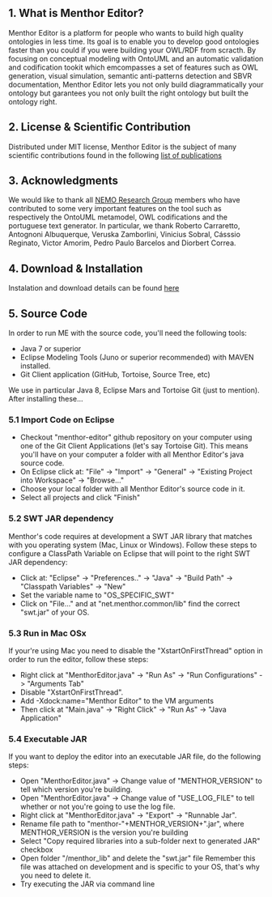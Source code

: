 ## 1. What is Menthor Editor?

Menthor Editor is a platform for people who wants to build high quality ontologies in less time. 
Its goal is to enable you to develop good ontologies faster than you could if you were building your OWL/RDF from scracth. By focusing on conceptual modeling with OntoUML and an automatic validation and codification tookit which emcompasses a set of features such as OWL generation, visual simulation, semantic anti-patterns detection and SBVR documentation, Menthor Editor lets you not only build diagrammatically your ontology but garantees you not only built the right ontology but built the ontology right.

## 2. License & Scientific Contribution

Distributed under MIT license, Menthor Editor is the subject of many scientific contributions found in the following [list of publications](http://www.menthor.net/publications.html)

## 3. Acknowledgments

We  would like  to thank all [NEMO Research Group](http://nemo.inf.ufes.br/) members who have contributed to some very important features on the tool such as respectively the OntoUML metamodel, OWL codifications and the portuguese text generator. In particular, we thank Roberto Carraretto, Antognoni Albuquerque, Veruska Zamborlini, Vinicius Sobral, Cásssio  Reginato, Victor Amorim, Pedro Paulo Barcelos and Diorbert Correa. 

## 4. Download & Installation

Instalation and download details can be found [here](http://www.menthor.net/menthor-editor.html)

## 5. Source Code

In order to run ME with the source code, you'll need the following tools:
* Java 7 or superior
* Eclipse Modeling Tools (Juno or superior recommended) with MAVEN installed.
* Git Client application (GitHub, Tortoise, Source Tree, etc)

We use in particular Java 8, Eclipse Mars and Tortoise Git (just to mention). After installing these...

### 5.1 Import Code on Eclipse

* Checkout "menthor-editor" github repository on your computer using one of the Git Client Applications (let's say Tortoise Git). This means you'll have on your computer a folder with all Menthor Editor's java source code.
* On Eclipse click at: "File" -> "Import" -> "General" -> "Existing Project into Workspace" -> "Browse..."
* Choose your local folder with all Menthor Editor's source code in it.
* Select all projects and click "Finish"

### 5.2 SWT JAR dependency

Menthor's code requires at development a SWT JAR library that matches with you operating system (Mac, Linux or Windows). Follow these steps to configure a ClassPath Variable on Eclipse that will point to the right SWT JAR dependency:

* Click at: "Eclipse" -> "Preferences.." -> "Java" -> "Build Path" -> "Classpath Variables" -> "New"
* Set the variable name to "OS_SPECIFIC_SWT"
* Click on "File..." and at "net.menthor.common/lib" find the correct "swt.jar" of your OS.

### 5.3 Run in Mac OSx

If your're using Mac you need to disable the "XstartOnFirstThread" option in order to run the editor, follow these steps:

* Right click at "MenthorEditor.java" -> "Run As" -> "Run Configurations" -> "Arguments Tab"
* Disable "XstartOnFirstThread".
* Add -Xdock:name="Menthor Editor" to the VM arguments
* Then click at "Main.java" -> "Right Click" -> "Run As" -> "Java Application"

### 5.4 Executable JAR

If you want to deploy the editor into an executable JAR file, do the following steps:

* Open "MenthorEditor.java" -> Change value of "MENTHOR_VERSION" to tell which version you're building.
* Open "MenthorEditor.java" -> Change value of "USE_LOG_FILE" to tell whether or not you're going to use the log file.
* Right click at "MenthorEditor.java" -> "Export" -> "Runnable Jar".
* Rename file path to "menthor-"+MENTHOR_VERSION+".jar", where MENTHOR_VERSION is the version you're building
* Select "Copy required libraries into a sub-folder next to generated JAR" checkbox
* Open folder "/menthor_lib" and delete the "swt.jar" file
  Remember this file was attached on development and is specific to your OS, that's why you need to delete it.
* Try executing the JAR via command line

